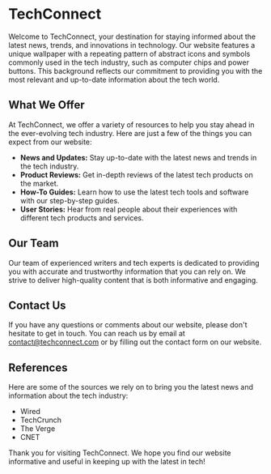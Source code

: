 <!--font:Roboto-->

# TechConnect

Welcome to TechConnect, your destination for staying informed about the latest news, trends, and innovations in technology. Our website features a unique wallpaper with a repeating pattern of abstract icons and symbols commonly used in the tech industry, such as computer chips and power buttons. This background reflects our commitment to providing you with the most relevant and up-to-date information about the tech world.

## What We Offer

At TechConnect, we offer a variety of resources to help you stay ahead in the ever-evolving tech industry. Here are just a few of the things you can expect from our website:

- **News and Updates:** Stay up-to-date with the latest news and trends in the tech industry.
- **Product Reviews:** Get in-depth reviews of the latest tech products on the market.
- **How-To Guides:** Learn how to use the latest tech tools and software with our step-by-step guides.
- **User Stories:** Hear from real people about their experiences with different tech products and services.

## Our Team

Our team of experienced writers and tech experts is dedicated to providing you with accurate and trustworthy information that you can rely on. We strive to deliver high-quality content that is both informative and engaging.

## Contact Us

If you have any questions or comments about our website, please don't hesitate to get in touch. You can reach us by email at [contact@techconnect.com](mailto:contact@techconnect.com) or by filling out the contact form on our website.

## References

Here are some of the sources we rely on to bring you the latest news and information about the tech industry:

- Wired
- TechCrunch
- The Verge
- CNET

Thank you for visiting TechConnect. We hope you find our website informative and useful in keeping up with the latest in tech!

<!--

Write me content for website with wallpaper which alt text is:

"A wallpaper with a repeating pattern of abstract icons and symbols commonly used in the tech industry, such as computer chips and power buttons."

The name/title of the page should not be 1:1 copy of the alt text but rather a real content of the website which is using this wallpaper.

- Use markdown format 
- Start with heading
- Heading should be short and concise
- The content should look like a real website 
- The website should not be about the wallpaper, wallpaper is just a related background
- Heading should be contain work "wallpaper" or "background"
- Include real sections like references, contact, user stories, etc. use things relevant to the page purpose.
- Feel free to use structure like headings, bullets, numbering, blockquotes, paragraphs, horizontal lines, etc.
- You can use formatting like bold or _italic_
- You can include UTF-8 emojis
- Links should be only #hash anchors (and you can refer to the document itself)
- Do not include images


---


# TechConnect: Connecting You to the Latest in Tech

Welcome to TechConnect, your go-to source for all things tech-related. Our website is designed to keep you up-to-date with the latest news, trends, and innovations in the world of technology. Our mission is to connect you with the information and resources you need to stay ahead of the game.

## Our Background

Our website features a wallpaper with a repeating pattern of abstract icons and symbols commonly used in the tech industry, such as computer chips and power buttons. This background reflects our commitment to providing our readers with the most relevant and up-to-date information about the tech world.

## What We Offer

At TechConnect, we offer a variety of resources to help you stay informed about the latest developments in technology. Here are just a few of the things you can expect from our website:

- **News and Updates:** Stay up-to-date with the latest news and trends in the tech industry.
- **Product Reviews:** Get in-depth reviews of the latest tech products on the market.
- **How-To Guides:** Learn how to use the latest tech tools and software with our step-by-step guides.
- **User Stories:** Hear from real people about their experiences with different tech products and services.

## Our Team

Our team is made up of experienced writers and tech experts who are passionate about sharing their knowledge with others. We are dedicated to providing our readers with accurate and trustworthy information that they can rely on.

## Contact Us

If you have any questions or comments about our website, please don't hesitate to get in touch. You can reach us by email at [contact@techconnect.com](mailto:contact@techconnect.com) or by filling out the contact form on our website.

## References

Here are some of the sources we rely on to bring you the latest news and information about the tech industry:

- Wired
- TechCrunch
- The Verge
- CNET

Thank you for visiting TechConnect. We hope you find our website informative and useful!


---


Heading is too long, rewrite whole content.


---


# TechConnect: Your Source for the Latest in Technology

Welcome to TechConnect, your source for staying up-to-date with the latest news, trends, and innovations in technology. Our team of experienced writers and tech experts is dedicated to providing you with accurate and trustworthy information that you can rely on.

## Our Wallpaper

Our website features a unique wallpaper with a repeating pattern of abstract icons and symbols commonly used in the tech industry, such as computer chips and power buttons. This background reflects our commitment to providing you with the most relevant and up-to-date information about the tech world.

## What We Offer

At TechConnect, we offer a variety of resources to help you stay informed about the latest developments in technology. Here are just a few of the things you can expect from our website:

- **News and Updates:** Stay up-to-date with the latest news and trends in the tech industry.
- **Product Reviews:** Get in-depth reviews of the latest tech products on the market.
- **How-To Guides:** Learn how to use the latest tech tools and software with our step-by-step guides.
- **User Stories:** Hear from real people about their experiences with different tech products and services.

## Contact Us

If you have any questions or comments about our website, please don't hesitate to get in touch. You can reach us by email at [contact@techconnect.com](mailto:contact@techconnect.com) or by filling out the contact form on our website.

## References

Here are some of the sources we rely on to bring you the latest news and information about the tech industry:

- Wired
- TechCrunch
- The Verge
- CNET

Thank you for visiting TechConnect. We hope you find our website informative and useful!


---


Heading is too long, rewrite whole content.


---


# TechConnect: Stay Ahead with the Latest in Tech

Welcome to TechConnect, your one-stop destination for all things tech-related. Our website is designed to keep you informed about the latest news, trends, and innovations in the world of technology. Our team of experienced writers and tech experts is dedicated to providing you with accurate and trustworthy information that you can rely on.

## Our Background

Our website features a unique wallpaper with a repeating pattern of abstract icons and symbols commonly used in the tech industry, such as computer chips and power buttons. This background reflects our commitment to providing you with the most relevant and up-to-date information about the tech world.

## What We Offer

At TechConnect, we offer a variety of resources to help you stay ahead of the game in the ever-evolving tech industry. Here are just a few of the things you can expect from our website:

- **News and Updates:** Stay up-to-date with the latest news and trends in the tech industry.
- **Product Reviews:** Get in-depth reviews of the latest tech products on the market.
- **How-To Guides:** Learn how to use the latest tech tools and software with our step-by-step guides.
- **User Stories:** Hear from real people about their experiences with different tech products and services.

## Contact Us

If you have any questions or comments about our website, please don't hesitate to get in touch. You can reach us by email at [contact@techconnect.com](mailto:contact@techconnect.com) or by filling out the contact form on our website.

## References

Here are some of the sources we rely on to bring you the latest news and information about the tech industry:

- Wired
- TechCrunch
- The Verge
- CNET

Thank you for visiting TechConnect. We hope you find our website informative and useful in staying ahead with the latest in tech!


---


Heading is too long, rewrite whole content.


---


# TechConnect: Your Destination for the Latest in Tech

Welcome to TechConnect, your destination for staying informed about the latest news, trends, and innovations in technology. Our website features a unique wallpaper with a repeating pattern of abstract icons and symbols commonly used in the tech industry, such as computer chips and power buttons. This background reflects our commitment to providing you with the most relevant and up-to-date information about the tech world.

## What We Offer

At TechConnect, we offer a variety of resources to help you stay ahead in the ever-evolving tech industry. Here are just a few of the things you can expect from our website:

- **News and Updates:** Stay up-to-date with the latest news and trends in the tech industry.
- **Product Reviews:** Get in-depth reviews of the latest tech products on the market.
- **How-To Guides:** Learn how to use the latest tech tools and software with our step-by-step guides.
- **User Stories:** Hear from real people about their experiences with different tech products and services.

## Our Team

Our team of experienced writers and tech experts is dedicated to providing you with accurate and trustworthy information that you can rely on. We strive to deliver high-quality content that is both informative and engaging.

## Contact Us

If you have any questions or comments about our website, please don't hesitate to get in touch. You can reach us by email at [contact@techconnect.com](mailto:contact@techconnect.com) or by filling out the contact form on our website.

## References

Here are some of the sources we rely on to bring you the latest news and information about the tech industry:

- Wired
- TechCrunch
- The Verge
- CNET

Thank you for visiting TechConnect. We hope you find our website informative and useful in keeping up with the latest in tech!


---


Write me a Google font which is best fitting for the website.

Pick from the list:
- IBM Plex Sans
- Playfair Display
- Lato
- Futura
- Exo 2
- Montserrat
- Great Vibes
- Roboto
- Poppins
- Raleway
- Orbitron
- Inter
- Lobster
- Open Sans
- Dancing Script
- Alegreya
- Barlow Condensed


Write just the font name nothing else.


---


I would recommend using the **Roboto** font for the website.

-->
